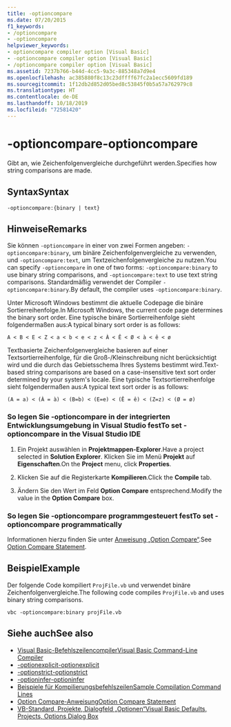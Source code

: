```yaml
---
title: -optioncompare
ms.date: 07/20/2015
f1_keywords:
- /optioncompare
- -optioncompare
helpviewer_keywords:
- optioncompare compiler option [Visual Basic]
- -optioncompare compiler option [Visual Basic]
- /optioncompare compiler option [Visual Basic]
ms.assetid: 7237b766-b44d-4cc5-9a3c-885348a7d9e4
ms.openlocfilehash: ac385880f8c13c23dffff67fc2a1ecc5609fd189
ms.sourcegitcommit: 1f12db2d852d05bed8c53845f0b5a57a762979c8
ms.translationtype: HT
ms.contentlocale: de-DE
ms.lasthandoff: 10/18/2019
ms.locfileid: "72581420"
---
```

# <a name="-optioncompare"></a><span data-ttu-id="4845b-102">-optioncompare</span><span class="sxs-lookup"><span data-stu-id="4845b-102">-optioncompare</span></span>

<span data-ttu-id="4845b-103">Gibt an, wie Zeichenfolgenvergleiche durchgeführt werden.</span><span class="sxs-lookup"><span data-stu-id="4845b-103">Specifies how string comparisons are made.</span></span>

## <a name="syntax"></a><span data-ttu-id="4845b-104">Syntax</span><span class="sxs-lookup"><span data-stu-id="4845b-104">Syntax</span></span>

```console
-optioncompare:{binary | text}
```

## <a name="remarks"></a><span data-ttu-id="4845b-105">Hinweise</span><span class="sxs-lookup"><span data-stu-id="4845b-105">Remarks</span></span>

<span data-ttu-id="4845b-106">Sie können `-optioncompare` in einer von zwei Formen angeben: `-optioncompare:binary`, um binäre Zeichenfolgenvergleiche zu verwenden, und `-optioncompare:text`, um Textzeichenfolgenvergleiche zu nutzen.</span><span class="sxs-lookup"><span data-stu-id="4845b-106">You can specify `-optioncompare` in one of two forms: `-optioncompare:binary` to use binary string comparisons, and `-optioncompare:text` to use text string comparisons.</span></span> <span data-ttu-id="4845b-107">Standardmäßig verwendet der Compiler `-optioncompare:binary`.</span><span class="sxs-lookup"><span data-stu-id="4845b-107">By default, the compiler uses `-optioncompare:binary`.</span></span>

<span data-ttu-id="4845b-108">Unter Microsoft Windows bestimmt die aktuelle Codepage die binäre Sortierreihenfolge.</span><span class="sxs-lookup"><span data-stu-id="4845b-108">In Microsoft Windows, the current code page determines the binary sort order.</span></span> <span data-ttu-id="4845b-109">Eine typische binäre Sortierreihenfolge sieht folgendermaßen aus:</span><span class="sxs-lookup"><span data-stu-id="4845b-109">A typical binary sort order is as follows:</span></span>

`A < B < E < Z < a < b < e < z < À < Ê < Ø < à < ê < ø`

<span data-ttu-id="4845b-110">Textbasierte Zeichenfolgenvergleiche basieren auf einer Textsortierreihenfolge, für die Groß-/Kleinschreibung nicht berücksichtigt wird und die durch das Gebietsschema Ihres Systems bestimmt wird.</span><span class="sxs-lookup"><span data-stu-id="4845b-110">Text-based string comparisons are based on a case-insensitive text sort order determined by your system's locale.</span></span> <span data-ttu-id="4845b-111">Eine typische Textsortierreihenfolge sieht folgendermaßen aus:</span><span class="sxs-lookup"><span data-stu-id="4845b-111">A typical text sort order is as follows:</span></span>

`(A = a) < (À = à) < (B=b) < (E=e) < (Ê = ê) < (Z=z) < (Ø = ø)`

### <a name="to-set--optioncompare-in-the-visual-studio-ide"></a><span data-ttu-id="4845b-112">So legen Sie -optioncompare in der integrierten Entwicklungsumgebung in Visual Studio fest</span><span class="sxs-lookup"><span data-stu-id="4845b-112">To set -optioncompare in the Visual Studio IDE</span></span>

1. <span data-ttu-id="4845b-113">Ein Projekt auswählen in **Projektmappen-Explorer**.</span><span class="sxs-lookup"><span data-stu-id="4845b-113">Have a project selected in **Solution Explorer**.</span></span> <span data-ttu-id="4845b-114">Klicken Sie im Menü **Projekt** auf **Eigenschaften**.</span><span class="sxs-lookup"><span data-stu-id="4845b-114">On the **Project** menu, click **Properties**.</span></span>

2. <span data-ttu-id="4845b-115">Klicken Sie auf die Registerkarte **Kompilieren**.</span><span class="sxs-lookup"><span data-stu-id="4845b-115">Click the **Compile** tab.</span></span>

3. <span data-ttu-id="4845b-116">Ändern Sie den Wert im Feld **Option Compare** entsprechend.</span><span class="sxs-lookup"><span data-stu-id="4845b-116">Modify the value in the **Option Compare** box.</span></span>

### <a name="to-set--optioncompare-programmatically"></a><span data-ttu-id="4845b-117">So legen Sie -optioncompare programmgesteuert fest</span><span class="sxs-lookup"><span data-stu-id="4845b-117">To set -optioncompare programmatically</span></span>

<span data-ttu-id="4845b-118">Informationen hierzu finden Sie unter [Anweisung „Option Compare“](../../../visual-basic/language-reference/statements/option-compare-statement.md).</span><span class="sxs-lookup"><span data-stu-id="4845b-118">See [Option Compare Statement](../../../visual-basic/language-reference/statements/option-compare-statement.md).</span></span>

## <a name="example"></a><span data-ttu-id="4845b-119">Beispiel</span><span class="sxs-lookup"><span data-stu-id="4845b-119">Example</span></span>

<span data-ttu-id="4845b-120">Der folgende Code kompiliert `ProjFile.vb` und verwendet binäre Zeichenfolgenvergleiche.</span><span class="sxs-lookup"><span data-stu-id="4845b-120">The following code compiles `ProjFile.vb` and uses binary string comparisons.</span></span>

```console
vbc -optioncompare:binary projFile.vb
```

## <a name="see-also"></a><span data-ttu-id="4845b-121">Siehe auch</span><span class="sxs-lookup"><span data-stu-id="4845b-121">See also</span></span>

- [<span data-ttu-id="4845b-122">Visual Basic-Befehlszeilencompiler</span><span class="sxs-lookup"><span data-stu-id="4845b-122">Visual Basic Command-Line Compiler</span></span>](../../../visual-basic/reference/command-line-compiler/index.md)
- [<span data-ttu-id="4845b-123">-optionexplicit</span><span class="sxs-lookup"><span data-stu-id="4845b-123">-optionexplicit</span></span>](../../../visual-basic/reference/command-line-compiler/optionexplicit.md)
- [<span data-ttu-id="4845b-124">-optionstrict</span><span class="sxs-lookup"><span data-stu-id="4845b-124">-optionstrict</span></span>](../../../visual-basic/reference/command-line-compiler/optionstrict.md)
- [<span data-ttu-id="4845b-125">-optioninfer</span><span class="sxs-lookup"><span data-stu-id="4845b-125">-optioninfer</span></span>](../../../visual-basic/reference/command-line-compiler/optioninfer.md)
- [<span data-ttu-id="4845b-126">Beispiele für Kompilierungsbefehlszeilen</span><span class="sxs-lookup"><span data-stu-id="4845b-126">Sample Compilation Command Lines</span></span>](../../../visual-basic/reference/command-line-compiler/sample-compilation-command-lines.md)
- [<span data-ttu-id="4845b-127">Option Compare-Anweisung</span><span class="sxs-lookup"><span data-stu-id="4845b-127">Option Compare Statement</span></span>](../../../visual-basic/language-reference/statements/option-compare-statement.md)
- [<span data-ttu-id="4845b-128">VB-Standard, Projekte, Dialogfeld „Optionen“</span><span class="sxs-lookup"><span data-stu-id="4845b-128">Visual Basic Defaults, Projects, Options Dialog Box</span></span>](/visualstudio/ide/reference/visual-basic-defaults-projects-options-dialog-box)

